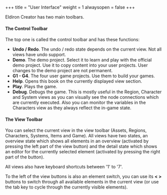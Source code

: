 +++
title = "User Interface"
weight = 1
alwaysopen = false
+++

Eldiron Creator has two main toolbars.

#### The Control Toolbar

The top one is called the control toolbar and has these functions:

* **Undo / Redo**. The undo / redo state depends on the current view. Not all views have undo support.
* **Demo**. The demo project. Select it to learn and play with the official demo project. Use it to copy content into your user projects. User changes to the demo project are not permanent.
* **G1 - G4**. The four user game projects. Use them to build your games.
* **Help**. Opens this book on the currently displayed view section.
* **Play**. Plays the game.
* **Debug**. Debugs the game. This is mostly useful in the Region, Character and System views as you can visually see the node connections which are currently executed. Also you can monitor the variables in the Characters view as they always reflect the in-game state.

#### The View Toolbar

You can select the current view in the view toolbar (Assets, Regions, Characters, Systems, Items and Game). All views have two states, an overview state which shows all elements in an overview (activated by pressing the left part of the view button) and the detail state which shows an editor for the currently selected element (activated by pressing the right part of the button).

All views also have keyboard shortcuts between '1' to '7'.

To the left of the view buttons is also an element switch, you can use its **< >** buttons to switch through all available elements in the current view (or use the tab key to cycle through the currently visible elements).